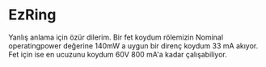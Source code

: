 # EzRing
Yanlış anlama için özür dilerim. Bir fet koydum rölemizin Nominal operatingpower değerine 140mW a uygun bir direnç koydum 33 mA akıyor. Fet için ise en ucuzunu koydum 60V 800 mA'a kadar çalışabiliyor. 
